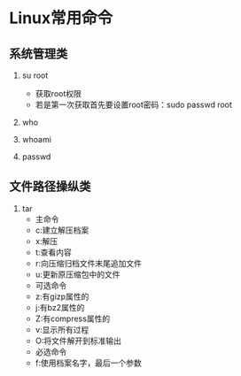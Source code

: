 # Linux常用命令

## 系统管理类

1. su root 
   - 获取root权限
   - 若是第一次获取首先要设置root密码：sudo passwd root

2. who

3. whoami

5. passwd

## 文件路径操纵类
1. tar
	- 主命令
	- c:建立解压档案
	- x:解压
	- t:查看内容
	- r:向压缩归档文件末尾追加文件
	- u:更新原压缩包中的文件
	- 可选命令
	- z:有gizp属性的
	- j:有bz2属性的
	- Z:有compress属性的
	- v:显示所有过程
	- O:将文件解开到标准输出
	- 必选命令
	- f:使用档案名字，最后一个参数
